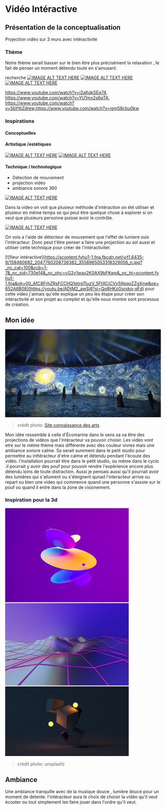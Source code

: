 # Vidéo Intéractive
## Présentation de la conceptualisation
Projection vidéo sur 3 murs avec intéractivité
### Thème 
Notre thème serait basser sur le bien être plus précisément la relaxation , le fait de penser un moment détendu toute en s'amusant.

recherche 
[![IMAGE ALT TEXT HERE](https://i.ytimg.com/vi_webp/RG5Fi-eCLbc/sddefault.webp)](https://www.youtube.com/watch?v=RG5Fi-eCLbc)
[![IMAGE ALT TEXT HERE](https://i.ytimg.com/vi/H902ovpjU8o/hqdefault.jpg?sqp=-oaymwE2CNACELwBSFXyq4qpAygIARUAAIhCGAFwAcABBvABAfgB_gmAAtAFigIMCAAQARhlIF4oUjAP&rs=AOn4CLCiNy8ZdmihovaW07p99phSiV45pAo)](https://www.youtube.com/watch?v=H902ovpjU8o&t=1s)
[![IMAGE ALT TEXT HERE](https://i.ytimg.com/vi/i2aKqkSEq74/hqdefault.jpg?sqp=-oaymwEcCNACELwBSFXyq4qpAw4IARUAAIhCGAFwAcABBg==&rs=AOn4CLBtWQXjkkXwEiptAfqEv0ZQatccSA)](https://www.youtube.com/watch?v=i2aKqkSEq74)


https://www.youtube.com/watch?v=i2aKqkSEq74, https://www.youtube.com/watch?v=YU1mx2s6qTA, https://www.youtube.com/watch?v=SbYtIiZdrew,https://www.youtube.com/watch?v=jgm58cbu0kw

### Inspirations

#### Conceptuelles 
#### Artistique /estétiques
[![IMAGE ALT TEXT HERE](https://i.ytimg.com/vi/QjaTnrS0IZM/hqdefault.jpg?sqp=-oaymwEcCNACELwBSFXyq4qpAw4IARUAAIhCGAFwAcABBg==&rs=AOn4CLAlUeq1fGoKy-bU2EaoBtuHYTS9-w)](https://www.youtube.com/watch?v=QjaTnrS0IZ)
[![IMAGE ALT TEXT HERE](https://i.ytimg.com/vi/lNLeRmnkug8/hqdefault.jpg?sqp=-oaymwEcCNACELwBSFXyq4qpAw4IARUAAIhCGAFwAcABBg==&rs=AOn4CLBx7UOL_BP6sDCPFe7JqQR9tI4L4Q)](https://www.youtube.com/watch?v=lNLeRmnkug8)
#### Technique / technologique  
- Détection de mouvement
- projection vidéo
- ambiance sonore 360



[![IMAGE ALT TEXT HERE](https://i0.wp.com/www.nature-graphique.com/wp-content/uploads/2014/01/kids.jpg?resize=660%2C660&ssl=1)](https://www.youtube.com/watch?v=8IeWIiVk88w)

Dans la video on voit que plusieur méthode d'intéraction on été utiliser et plusieur en même temps se qui peut être quelque chose à explorer si on veut que plusieurs personne puisse avoir le contrôle.


[![IMAGE ALT TEXT HERE](https://digitalessence.fr/wp-content/uploads/2020/04/DSC01190-1024x576.jpg)](https://www.youtube.com/watch?v=ioGUAQPRs98)

On vois a l'aide de détecteur de mouvement que l'effet de lumiere suis l'intéracteur. Donc peut t'être penser a faire une projection au sol aussi et utiliser cette technique pour créer de l'intéractiviter.

[![fleur intéractive](https://scontent.fyhu1-1.fna.fbcdn.net/v/t1.6435-9/158460682_2047760208736382_3558965053318329056_n.jpg?_nc_cat=100&ccb=1-7&_nc_sid=730e14&_nc_ohc=cG2y1wax2K0AX9bFKwp&_nc_ht=scontent.fyhu1-1.fna&oh=00_AfC8FrhZRsFCCHQ1ptrpTtuzV_5FtXCiCVy59pqoZZgXnw&oe=652A6B08](https://youtu.be/ADtM2_awSj8?si=Qq8HKzGsrokq-qFd) 
pour cette video j'aimais qu'elle explique un peu les étape pour créer son intéractivité et son projet au complet et qu'elle nous montre sont processus de création.
## Mon idée 
<img src="media/exposition_van_gogh.jpg" width="600px"></img> 
>  crédit photo: [Site connaissance des arts](https://www.connaissancedesarts.com/arts-expositions/art-moderne/van-gogh-goya-magritte-10-expositions-numeriques-ou-lart-nous-emerveille-11165758/)

Mon idée ressemble à celle d'Écomarine dans le sens sa va être des projections de vidéos que l'intéracteur va pouvoir choisir. Les vidéo vont etre sur le même thème mais différente avec des couleur vivres mais une ambiance sonore calme. Sa serait surement dans le petit studio pour permettre au inttéracteur d'etre calme et détendu pendant l'écoute des vidéo. l'installation pourrait être dans le petit studio, ou même dans le cyclo .il pourrait y avoir des pouf pour pouvoir rendre l'expérience encore plus détendu loins de toute distraction. 
Aussi je pensais aussi qu'il pourrait avoir des lumières qui s'allument ou s'éteignent qunad l'interacteur arrive ou repart ou bien une video qui commence quand une personne s'assoie sur le pouf ou  quand il entre dans la zone de visionement.
### Inspiration pour la 3d 

<img src="media/cercle_colorer.jpg" width="400px"></img> <img src="media/montagne_ish.jpg" width="400px"></img> <img src="media/cube_lumiere.jpg" width="400px"></img>
>  crédit photo: unsplash)
## Ambiance
Une ambiance tranquille avec de la musique douce , lumière douce pour un moment de detente. l'intéracteur aura le choix de choisir la vidéo qu'il veut écouter ou tout simplement les faire jouer dans l'ordre qu'il veut.



  

